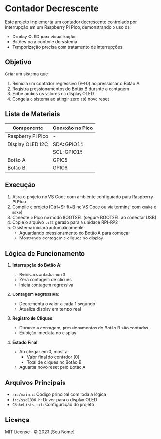 # Contador Decrescente

Este projeto implementa um contador decrescente controlado por interrupção em um Raspberry Pi Pico, demonstrando o uso de:
- Display OLED para visualização
- Botões para controle do sistema
- Temporização precisa com tratamento de interrupções

## Objetivo
Criar um sistema que:
1. Reinicia um contador regressivo (9→0) ao pressionar o Botão A
2. Registra pressionamentos do Botão B durante a contagem
3. Exibe ambos os valores no display OLED
4. Congela o sistema ao atingir zero até novo reset

## Lista de Materiais
| Componente          | Conexão no Pico |
|---------------------|-----------------|
| Raspberry Pi Pico   | -               |
| Display OLED I2C    | SDA: GPIO14     |
|                     | SCL: GPIO15     |
| Botão A             | GPIO5           |
| Botão B             | GPIO6           |

## Execução
1. Abra o projeto no VS Code com ambiente configurado para Raspberry Pi Pico
2. Compile o projeto (Ctrl+Shift+B no VS Code ou via terminal com `cmake` e `make`)
3. Conecte o Pico no modo BOOTSEL (segure BOOTSEL ao conectar USB)
4. Copie o arquivo `.uf2` gerado para a unidade RPI-RP2
5. O sistema iniciará automaticamente:
   - Aguardando pressionamento do Botão A para começar
   - Mostrando contagem e cliques no display

## Lógica de Funcionamento
1. **Interrupção do Botão A**:
   - Reinicia contador em 9
   - Zera contagem de cliques
   - Inicia contagem regressiva

2. **Contagem Regressiva**:
   - Decrementa o valor a cada 1 segundo
   - Atualiza display em tempo real

3. **Registro de Cliques**:
   - Durante a contagem, pressionamentos do Botão B são contados
   - Exibição imediata no display

4. **Estado Final**:
   - Ao chegar em 0, mostra:
     - Valor final do contador (0)
     - Total de cliques no Botão B
   - Aguarda novo reset pelo Botão A

## Arquivos Principais
- `src/main.c`: Código principal com toda a lógica
- `inc/ssd1306.h`: Driver para o display OLED
- `CMakeLists.txt`: Configuração do projeto  

## Licença
MIT License - © 2023 [Seu Nome]
